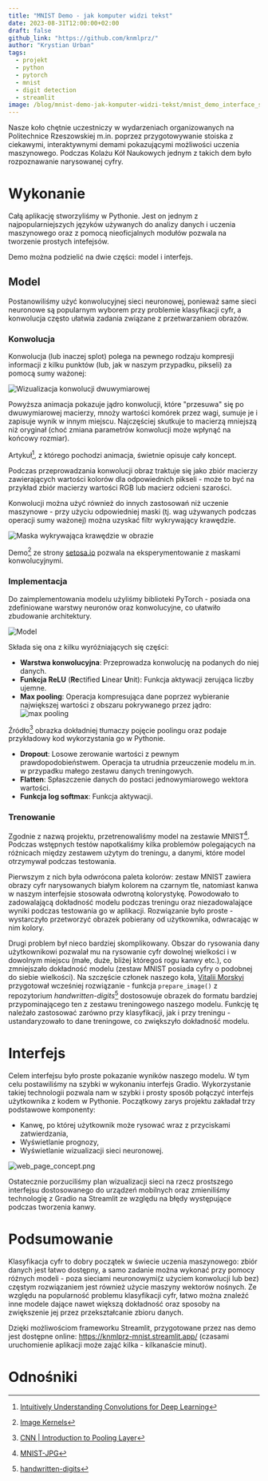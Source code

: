 ```yaml
---
title: "MNIST Demo - jak komputer widzi tekst"
date: 2023-08-31T12:00:00+02:00
draft: false
github_link: "https://github.com/knmlprz/"
author: "Krystian Urban"
tags:
  - projekt
  - python
  - pytorch
  - mnist
  - digit detection
  - streamlit
image: /blog/mnist-demo-jak-komputer-widzi-tekst/mnist_demo_interface_showcase.png
---
```


Nasze koło chętnie uczestniczy w wydarzeniach organizowanych na Politechnice Rzeszowskiej m.in. poprzez przygotowywanie stoiska z ciekawymi, interaktywnymi demami pokazującymi możliwości uczenia maszynowego. Podczas Kolażu Kół Naukowych jednym z takich dem było rozpoznawanie narysowanej cyfry.

# Wykonanie

Całą aplikację stworzyliśmy w Pythonie. Jest on jednym z najpopularniejszych języków używanych do analizy danych i uczenia maszynowego oraz z pomocą nieoficjalnych modułów pozwala na tworzenie prostych intefejsów.

Demo można podzielić na dwie części: model i interfejs.

## Model

Postanowiliśmy użyć konwolucyjnej sieci neuronowej, ponieważ same sieci neuronowe są popularnym wyborem przy problemie klasyfikacji cyfr, a konwolucja często ułatwia zadania związane z przetwarzaniem obrazów.

### Konwolucja

Konwolucja (lub inaczej splot) polega na pewnego rodzaju kompresji informacji z kilku punktów (lub, jak w naszym przypadku, pikseli) za pomocą sumy ważonej:

![Wizualizacja konwolucji dwuwymiarowej](https://miro.medium.com/v2/resize:fit:640/1*Zx-ZMLKab7VOCQTxdZ1OAw.gif)

Powyższa animacja pokazuje jądro konwolucji, które "przesuwa" się po dwuwymiarowej macierzy, mnoży wartości komórek przez wagi, sumuje je i zapisuje wynik w innym miejscu. Najczęściej skutkuje to macierzą mniejszą niż oryginał (choć zmiana parametrów konwolucji może wpłynąć na końcowy rozmiar).

Artykuł[^1], z którego pochodzi animacja, świetnie opisuje cały koncept.

Podczas przeprowadzania konwolucji obraz traktuje się jako zbiór macierzy zawierających wartości kolorów dla odpowiednich pikseli - może to być na przykład zbiór macierzy wartości RGB lub macierz odcieni szarości.

Konwolucji można użyć również do innych zastosowań niż uczenie maszynowe - przy użyciu odpowiedniej maski (tj. wag używanych podczas operacji sumy ważonej) można uzyskać filtr wykrywający krawędzie.

![Maska wykrywająca krawędzie w obrazie](convolution_outline.png)

Demo[^2] ze strony [setosa.io](https://setosa.io) pozwala na eksperymentowanie z maskami konwolucyjnymi.

### Implementacja

Do zaimplementowania modelu użyliśmy biblioteki PyTorch - posiada ona zdefiniowane warstwy neuronów oraz konwolucyjne, co ułatwiło zbudowanie architektury.

![Model](mnist-demo-model-diagram.svg)

Składa się ona z kilku wyróżniających się części:

- **Warstwa konwolucyjna**: Przeprowadza konwolucję na podanych do niej danych.
- **Funkcja ReLU** (**Re**ctified **L**inear **U**nit): Funkcja aktywacji zerująca liczby ujemne.
- **Max pooling**: Operacja kompresująca dane poprzez wybieranie największej wartości z obszaru pokrywanego przez jądro:
  ![max pooling](https://media.geeksforgeeks.org/wp-content/uploads/20190721025744/Screenshot-2019-07-21-at-2.57.13-AM.png)

Źródło[^3] obrazka dokładniej tłumaczy pojęcie poolingu oraz podaje przykładowy kod wykorzystania go w Pythonie.

- **Dropout**: Losowe zerowanie wartości z pewnym prawdopodobieństwem. Operacja ta utrudnia przeuczenie modelu m.in. w przypadku małego zestawu danych treningowych.
- **Flatten**: Spłaszczenie danych do postaci jednowymiarowego wektora wartości.
- **Funkcja log softmax**: Funkcja aktywacji.

### Trenowanie

Zgodnie z nazwą projektu, przetrenowaliśmy model na zestawie MNIST[^4]. Podczas wstępnych testów napotkaliśmy kilka problemów polegających na różnicach między zestawem użytym do treningu, a danymi, które model otrzymywał podczas testowania.

Pierwszym z nich była odwrócona paleta kolorów: zestaw MNIST zawiera obrazy cyfr narysowanych białym kolorem na czarnym tle, natomiast kanwa w naszym interfejsie stosowała odwrotną kolorystykę. Powodowało to zadowalającą dokładność modelu podczas treningu oraz niezadowalające wyniki podczas testowania go w aplikacji. Rozwiązanie było proste - wystarczyło przetworzyć obrazek pobierany od użytkownika, odwracając w nim kolory.

Drugi problem był nieco bardziej skomplikowany. Obszar do rysowania dany użytkownikowi pozwalał mu na rysowanie cyfr dowolnej wielkości i w dowolnym miejscu (małe, duże, bliżej któregoś rogu kanwy etc.), co zmniejszało dokładność modelu (zestaw MNIST posiada cyfry o podobnej do siebie wielkości). Na szczęście członek naszego koła, [Vitalii Morskyi](https://github.com/FrightenedFox) przygotował wcześniej rozwiązanie - funkcja `prepare_image()` z repozytorium _handwritten-digits_[^5] dostosowuje obrazek do formatu bardziej przypominającego ten z zestawu treningowego naszego modelu. Funkcję tę należało zastosować zarówno przy klasyfikacji, jak i przy treningu - ustandaryzowało to dane treningowe, co zwiększyło dokładność modelu.

# Interfejs

Celem interfejsu było proste pokazanie wyników naszego modelu. W tym celu postawiliśmy na szybki w wykonaniu interfejs Gradio. Wykorzystanie takiej technologii pozwala nam w szybki i prosty sposób połączyć interfejs użytkownika z kodem w Pythonie. Początkowy zarys projektu zakładał trzy podstawowe komponenty:

- Kanwę, po której użytkownik może rysować wraz z przyciskami zatwierdzania,
- Wyświetlanie prognozy,
- Wyświetlanie wizualizacji sieci neuronowej.

![web_page_concept.png](web_page_concept.png)

Ostatecznie porzuciliśmy plan wizualizacji sieci na rzecz prostszego interfejsu dostosowanego do urządzeń mobilnych oraz zmieniliśmy technologię z Gradio na Streamlit ze względu na błędy występujące podczas tworzenia kanwy.

# Podsumowanie

Klasyfikacja cyfr to dobry początek w świecie uczenia maszynowego: zbiór danych jest łatwo dostępny, a samo zadanie można wykonać przy pomocy różnych modeli - poza sieciami neuronowymi(z użyciem konwolucji lub bez) częstym rozwiązaniem jest również użycie maszyny wektorów nośnych. Ze względu na popularność problemu klasyfikacji cyfr, łatwo można znaleźć inne modele dające nawet większą dokładność oraz sposoby na zwiększenie jej przez przekształcanie zbioru danych.

Dzięki możliwościom frameworku Streamlit, przygotowane przez nas demo jest dostępne online: https://knmlprz-mnist.streamlit.app/ (czasami uruchomienie aplikacji może zająć kilka - kilkanaście minut).

# Odnośniki

[^1]: [Intuitively Understanding Convolutions for Deep Learning](https://towardsdatascience.com/intuitively-understanding-convolutions-for-deep-learning-1f6f42faee1)
[^3]: [CNN | Introduction to Pooling Layer](https://www.geeksforgeeks.org/cnn-introduction-to-pooling-layer/)
[^2]: [Image Kernels](https://setosa.io/ev/image-kernels/)
[^4]: [MNIST-JPG](https://github.com/teavanist/MNIST-JPG)
[^5]: [handwritten-digits](https://github.com/knmlprz/handwritten-digits)

